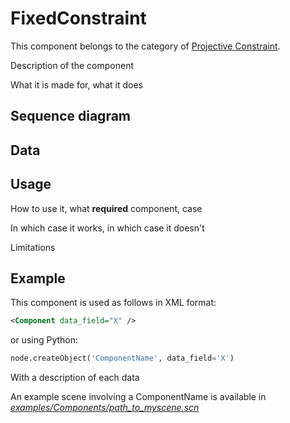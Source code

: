 FixedConstraint
===============

This component belongs to the category of [Projective Constraint](https://www.sofa-framework.org/community/doc/main-principles/constraint/projective-constraint/). 

Description of the component

What it is made for, what it does



Sequence diagram
----------------


Data  
----



Usage
-----

How to use it, what **required** component, case

In which case it works, in which case it doesn't

Limitations

Example
-------

This component is used as follows in XML format:

``` xml
<Component data_field="X" />
```

or using Python:

``` python
node.createObject('ComponentName', data_field='X')
```

With a description of each data

An example scene involving a ComponentName is available in [*examples/Components/path_to_myscene.scn*](https://github.com/sofa-framework/sofa/blob/master/)